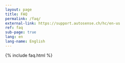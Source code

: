 ```yaml
---
layout: page
title: FAQ
permalink: /faq/
external-link: https://support.autosense.ch/hc/en-us
ref: faq
sub-page: true
lang: en
lang-name: English
---
```


{% include faq.html %}
